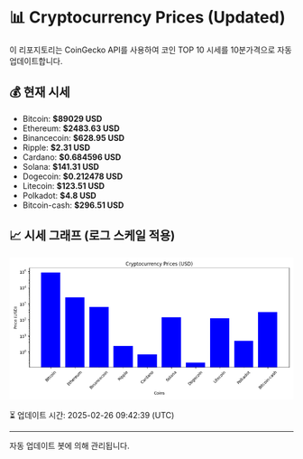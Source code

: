 
# 📊 Cryptocurrency Prices (Updated)

이 리포지토리는 CoinGecko API를 사용하여 코인 TOP 10 시세를 10분가격으로 자동 업데이트합니다.

## 💰 현재 시세
- Bitcoin: **$89029 USD**
- Ethereum: **$2483.63 USD**
- Binancecoin: **$628.95 USD**
- Ripple: **$2.31 USD**
- Cardano: **$0.684596 USD**
- Solana: **$141.31 USD**
- Dogecoin: **$0.212478 USD**
- Litecoin: **$123.51 USD**
- Polkadot: **$4.8 USD**
- Bitcoin-cash: **$296.51 USD**

## 📈 시세 그래프 (로그 스케일 적용)
![Crypto Prices](crypto_prices.png)

⏳ 업데이트 시간: 2025-02-26 09:42:39 (UTC)

---
자동 업데이트 봇에 의해 관리됩니다.
